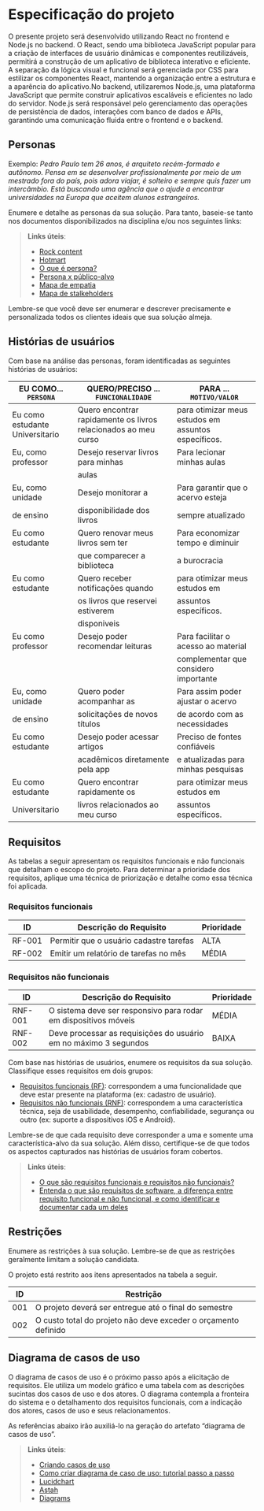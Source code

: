 # Especificação do projeto

O presente projeto será desenvolvido utilizando React no frontend e Node.js no backend. O React, sendo uma biblioteca JavaScript popular para a criação de interfaces de usuário dinâmicas e componentes reutilizáveis, permitirá a construção de um aplicativo de biblioteca interativo e eficiente. A separação da lógica visual e funcional será gerenciada por CSS para estilizar os componentes React, mantendo a organização entre a estrutura e a aparência do aplicativo.No backend, utilizaremos Node.js, uma plataforma JavaScript que permite construir aplicativos escaláveis e eficientes no lado do servidor. Node.js será responsável pelo gerenciamento das operações de persistência de dados, interações com banco de dados e APIs, garantindo uma comunicação fluida entre o frontend e o backend.

## Personas

Exemplo: _Pedro Paulo tem 26 anos, é arquiteto recém-formado e autônomo. Pensa em se desenvolver profissionalmente por meio de um mestrado fora do país, pois adora viajar, é solteiro e sempre quis fazer um intercâmbio. Está buscando uma agência que o ajude a encontrar universidades na Europa que aceitem alunos estrangeiros._

Enumere e detalhe as personas da sua solução. Para tanto, baseie-se tanto nos documentos disponibilizados na disciplina e/ou nos seguintes links:

> **Links úteis**:
> - [Rock content](https://rockcontent.com/blog/personas/)
> - [Hotmart](https://blog.hotmart.com/pt-br/como-criar-persona-negocio/)
> - [O que é persona?](https://resultadosdigitais.com.br/blog/persona-o-que-e/)
> - [Persona x público-alvo](https://flammo.com.br/blog/persona-e-publico-alvo-qual-a-diferenca/)
> - [Mapa de empatia](https://resultadosdigitais.com.br/blog/mapa-da-empatia/)
> - [Mapa de stalkeholders](https://www.racecomunicacao.com.br/blog/como-fazer-o-mapeamento-de-stakeholders/)
>
Lembre-se que você deve ser enumerar e descrever precisamente e personalizada todos os clientes ideais que sua solução almeja.

## Histórias de usuários

Com base na análise das personas, foram identificadas as seguintes histórias de usuários:

|EU COMO... `PERSONA`               | QUERO/PRECISO ... `FUNCIONALIDADE`                                  |PARA ... `MOTIVO/VALOR`                                       |
|-----------------------------------|---------------------------------------------------------------------|--------------------------------------------------------------|
|Eu como estudante Universitario    | Quero encontrar rapidamente os livros relacionados ao meu curso     | para otimizar meus estudos em assuntos específicos.          |
|Eu, como professor  | Desejo reservar livros para minhas | Para lecionar minhas aulas             |
|                    | aulas                              |                                        |
|Eu, como unidade    | Desejo monitorar a                 | Para garantir que o acervo esteja      |
|de ensino           | disponibilidade dos livros         | sempre atualizado                      |
|Eu como estudante   | Quero renovar meus livros sem ter  | Para economizar tempo e diminuir       |
|                    | que comparecer a biblioteca        | a burocracia                           |
|Eu como estudante   | Quero receber notificações quando  | para otimizar meus estudos em          |
|                    | os livros que reservei estiverem   | assuntos específicos.                  |
|                    | disponiveis                        |                                        |
|Eu como professor   | Desejo poder recomendar leituras   | Para facilitar o acesso ao material    |
|                    |                                    | complementar que considero importante  |
|Eu, como unidade    | Quero poder acompanhar as          | Para assim poder ajustar o acervo      |
|de ensino           | solicitações de novos títulos      | de acordo com as necessidades          |
|Eu como estudante   | Desejo poder acessar artigos       | Preciso de fontes confiáveis           |
|                    | acadêmicos diretamente pela app    | e atualizadas para minhas pesquisas    |
|Eu como estudante   | Quero encontrar rapidamente os     | para otimizar meus estudos em          |
|Universitario       | livros relacionados ao meu curso   | assuntos específicos.                  |


## Requisitos

As tabelas a seguir apresentam os requisitos funcionais e não funcionais que detalham o escopo do projeto. Para determinar a prioridade dos requisitos, aplique uma técnica de priorização e detalhe como essa técnica foi aplicada.

### Requisitos funcionais

|ID    | Descrição do Requisito  | Prioridade |
|------|-----------------------------------------|----|
|RF-001| Permitir que o usuário cadastre tarefas | ALTA | 
|RF-002| Emitir um relatório de tarefas no mês   | MÉDIA |

### Requisitos não funcionais

|ID     | Descrição do Requisito  |Prioridade |
|-------|-------------------------|----|
|RNF-001| O sistema deve ser responsivo para rodar em dispositivos móveis | MÉDIA | 
|RNF-002| Deve processar as requisições do usuário em no máximo 3 segundos |  BAIXA | 

Com base nas histórias de usuários, enumere os requisitos da sua solução. Classifique esses requisitos em dois grupos:

- [Requisitos funcionais
 (RF)](https://pt.wikipedia.org/wiki/Requisito_funcional):
 correspondem a uma funcionalidade que deve estar presente na
  plataforma (ex: cadastro de usuário).
- [Requisitos não funcionais
  (RNF)](https://pt.wikipedia.org/wiki/Requisito_n%C3%A3o_funcional):
  correspondem a uma característica técnica, seja de usabilidade,
  desempenho, confiabilidade, segurança ou outro (ex: suporte a
  dispositivos iOS e Android).

Lembre-se de que cada requisito deve corresponder a uma e somente uma característica-alvo da sua solução. Além disso, certifique-se de que todos os aspectos capturados nas histórias de usuários foram cobertos.

> **Links úteis**:
> - [O que são requisitos funcionais e requisitos não funcionais?](https://codificar.com.br/requisitos-funcionais-nao-funcionais/)
> - [Entenda o que são requisitos de software, a diferença entre requisito funcional e não funcional, e como identificar e documentar cada um deles](https://analisederequisitos.com.br/requisitos-funcionais-e-requisitos-nao-funcionais-o-que-sao/)

## Restrições

Enumere as restrições à sua solução. Lembre-se de que as restrições geralmente limitam a solução candidata.

O projeto está restrito aos itens apresentados na tabela a seguir.

|ID| Restrição                                             |
|--|-------------------------------------------------------|
|001| O projeto deverá ser entregue até o final do semestre |
|002| O custo total do projeto não deve exceder o orçamento definido       |

## Diagrama de casos de uso

O diagrama de casos de uso é o próximo passo após a elicitação de requisitos. Ele utiliza um modelo gráfico e uma tabela com as descrições sucintas dos casos de uso e dos atores. O diagrama contempla a fronteira do sistema e o detalhamento dos requisitos funcionais, com a indicação dos atores, casos de uso e seus relacionamentos.

As referências abaixo irão auxiliá-lo na geração do artefato “diagrama de casos de uso”.

> **Links úteis**:
> - [Criando casos de uso](https://www.ibm.com/docs/pt-br/engineering-lifecycle-management-suite/design-rhapsody/10.0?topic=cases-creating-use)
> - [Como criar diagrama de caso de uso: tutorial passo a passo](https://gitmind.com/pt/fazer-diagrama-de-caso-uso.html/)
> - [Lucidchart](https://www.lucidchart.com/)
> - [Astah](https://astah.net/)
> - [Diagrams](https://app.diagrams.net/)
